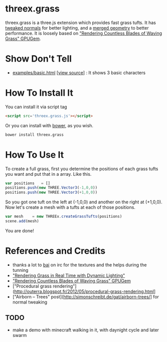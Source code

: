 threex.grass
===================

threex.grass is a three.js extension which provides fast grass tufts. 
It has [tweaked normals](http://simonschreibt.de/gat/airborn-trees/) for better lighting,
and a [merged geometry](http://learningthreejs.com/blog/2011/10/05/performance-merging-geometry/)
to better performance.
It is loosely based on 
["Rendering Countless Blades of Waving Grass" GPUGem](http://http.developer.nvidia.com/GPUGems/gpugems_ch07.html).


Show Don't Tell
===============
* [examples/basic.html](http://jeromeetienne.github.io/threex.grass/examples/basic.html)
\[[view source](https://github.com/jeromeetienne/threex.grass/blob/master/examples/basic.html)\] :
It shows 3 basic characters

How To Install It
=================

You can install it via script tag

```html
<script src='threex.grass.js'></script>
```

Or you can install with [bower](http://bower.io/), as you wish.

```bash
bower install threex.grass
```

How To Use It
=============

To create a full grass, first you determine the positions of each grass tufts you want
and put that in a array. Like this.

```javascript
var positions	= []
positions.push(new THREE.Vector3(-1,0,0))
positions.push(new THREE.Vector3(+1,0,0))
```

So you got one tuft on the left at (-1,0,0)
and another on the right at (+1,0,0).
Now let's create a mesh with a tufts at each of those positions.


```javascript
var mesh	= new THREEx.createGrassTufts(positions)
scene.add(mesh)
```

You are done! 

References and Credits
======================
* thanks a lot to [bai](http://baicoianu.com/) on irc for the textures and the helps during the tunning
* ["Rendering Grass in Real Time with Dynamic Lighting"](http://www.kevinboulanger.net/grass.html)
* ["Rendering Countless Blades of Waving Grass" GPUGem](http://http.developer.nvidia.com/GPUGems/gpugems_ch07.html)
* ["Procedural grass rendering"](http://outerra.blogspot.fr/2012/05/procedural-grass-rendering.html]
* ["Airborn – Trees" post](http://simonschreibt.de/gat/airborn-trees/] for normal tweaking

## TODO
* make a demo with minecraft walking in it, with daynight cycle and later swarm

